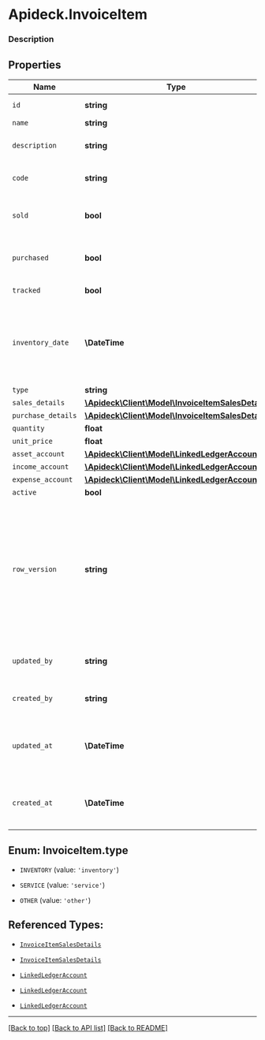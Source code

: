 # Apideck.InvoiceItem

### Description

## Properties
Name | Type | Description | Notes
------------ | ------------- | ------------- | -------------
`id` | **string** | The ID of the item. | [optional] 
`name` | **string** | Item name | [optional] 
`description` | **string** | A short description of the item | [optional] 
`code` | **string** | User defined item code | [optional] 
`sold` | **bool** | Item will be available on sales transactions | [optional] 
`purchased` | **bool** | Item is available for purchase transactions | [optional] 
`tracked` | **bool** | Item is inventoried | [optional] 
`inventory_date` | **\DateTime** | The date of opening balance if inventory item is tracked - YYYY-MM-DD. | [optional] 
`type` | **string** | Item type | [optional] 
`sales_details` | [**\Apideck\Client\Model\InvoiceItemSalesDetails**](InvoiceItemSalesDetails.md) |  | [optional] 
`purchase_details` | [**\Apideck\Client\Model\InvoiceItemSalesDetails**](InvoiceItemSalesDetails.md) |  | [optional] 
`quantity` | **float** |  | [optional] 
`unit_price` | **float** |  | [optional] 
`asset_account` | [**\Apideck\Client\Model\LinkedLedgerAccount**](LinkedLedgerAccount.md) |  | [optional] 
`income_account` | [**\Apideck\Client\Model\LinkedLedgerAccount**](LinkedLedgerAccount.md) |  | [optional] 
`expense_account` | [**\Apideck\Client\Model\LinkedLedgerAccount**](LinkedLedgerAccount.md) |  | [optional] 
`active` | **bool** |  | [optional] 
`row_version` | **string** | A binary value used to detect updates to a object and prevent data conflicts. It is incremented each time an update is made to the object. | [optional] 
`updated_by` | **string** | The user who last updated the object. | [optional] 
`created_by` | **string** | The user who created the object. | [optional] 
`updated_at` | **\DateTime** | The date and time when the object was last updated. | [optional] 
`created_at` | **\DateTime** | The date and time when the object was created. | [optional] 





<a name="TYPE"></a>
## Enum: InvoiceItem.type


* `INVENTORY` (value: `'inventory'`)

* `SERVICE` (value: `'service'`)

* `OTHER` (value: `'other'`)




## Referenced Types:









* [`InvoiceItemSalesDetails`](InvoiceItemSalesDetails.md)
* [`InvoiceItemSalesDetails`](InvoiceItemSalesDetails.md)


* [`LinkedLedgerAccount`](LinkedLedgerAccount.md)
* [`LinkedLedgerAccount`](LinkedLedgerAccount.md)
* [`LinkedLedgerAccount`](LinkedLedgerAccount.md)







---

[[Back to top]](#) [[Back to API list]](../../../../README.md#documentation-for-api-endpoints) [[Back to README]](../../../../README.md)


